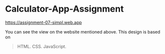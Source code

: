 # Calculator-App-Assignment
https://assignment-07-simpl.web.app

You can see the view on the website mentioned above.
This design is based on 
>HTML.
>CSS.
>JavaScript.
